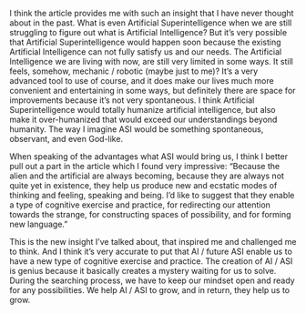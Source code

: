 I think the article provides me with such an insight that I have never thought about in the past. What is even Artificial Superintelligence when we are still struggling to figure out what is Artificial Intelligence? But it’s very possible that Artificial Superintelligence would happen soon because the existing Artificial Intelligence can not fully satisfy us and our needs. The Artificial Intelligence we are living with now, are still very limited in some ways. It still feels, somehow, mechanic / robotic (maybe just to me)? It’s a very advanced tool to use of course, and it does make our lives much more convenient and entertaining in some ways, but definitely there are space for improvements because it’s not very spontaneous. I think Artificial Superintelligence would totally humanize artificial intelligence, but also make it over-humanized that would exceed our understandings beyond humanity. The way I imagine ASI would be something spontaneous, observant, and even God-like.

When speaking of the advantages what ASI would bring us, I think I better pull out a part in the article which I found very impressive: “Because the alien and the artificial are always becoming, because they are always not quite yet in existence, they help us produce new and ecstatic modes of thinking and feeling, speaking and being. I’d like to suggest that they enable a type of cognitive exercise and practice, for redirecting our attention towards the strange, for constructing spaces of possibility, and for forming new language.”

This is the new insight I’ve talked about, that inspired me and challenged me to think. And I think it’s very accurate to put that AI / future ASI enable us to have a new type of cognitive exercise and practice. The creation of AI / ASI is genius because it basically creates a mystery waiting for us to solve. During the searching process, we have to keep our mindset open and ready for any possibilities. We help AI / ASI to grow, and in return, they help us to grow.
